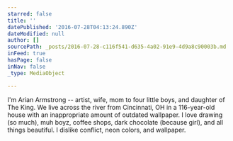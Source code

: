 ```yaml
---
starred: false
title: ''
datePublished: '2016-07-28T04:13:24.890Z'
dateModified: null
author: []
sourcePath: _posts/2016-07-28-c116f541-d635-4a02-91e9-4d9a8c90003b.md
inFeed: true
hasPage: false
inNav: false
_type: MediaObject

---
```

I'm Arian Armstrong -- artist, wife, mom to four little boys, and daughter of The King. We live across the river from Cincinnati, OH in a 116-year-old house with an inappropriate amount of outdated wallpaper. I love drawing (so much), muh boyz, coffee shops, dark chocolate (because girl), and all things beautiful. I dislike conflict, neon colors, and wallpaper.